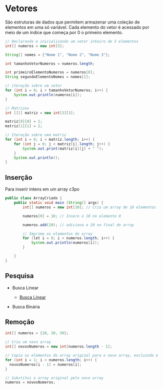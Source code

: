 # Vetores

São estruturas de dados que permitem armazenar uma coleção de
elementos em uma só variável. Cada elemento do vetor é acessado
por meio de um índice que começa por 0 o primeiro elemento.

```java
// Declarando e inicializando um vetor inteiro de 5 elementos
int[] numeros = new int[5];

String[] nomes = {"Nome 1", "Nome 2", "Nome 3"};

int tamanhoVetorNumeros = numeros.length;

int primeiroElementoNumeros = numeros[0];
String segundoElementoNomes = nomes[1];

// iteração sobre um vetor
for (int i = 0; i < tamanhoVetorNumeros; i++) {
    System.out.println(numeros[i]);
}

// Matrizes
int [][] matriz = new int[3][3];

matriz[0][0] = 1;
matriz[1][1] = 2;

// Iteração sobre uma matriz
for (int i = 0; i < matriz.length; i++) {
    for (int j = 0; j < matriz[i].length; j++) {
        System.out.print(matriz[i][j] + " ");
    }
    System.out.println();
}
```

## Inserção

Para inserir intens em um array
c3po

```java
public class ArrayCriado {
    public static void main (String[] args) {
        int[] numeros = new int[10]; // Cria um array de 10 elementos

        numeros[0] = 10; // Insere o 10 no elemento 0

        numeros.add(20); // adiciona o 20 no final do array

        // Imprime os elementos do array
        for (let i = 0; i < numeros.length; i++) {
            System.out.println(numeros[i]);
        }

    }
}
```

## Pesquisa

- Busca Linear

  - [Busca Linear](/BuscaLinear.java)

- Busca Binária

## Remoção

```java
int[] numeros = {10, 20, 30};

// Cria um novo array
int[] novosNumeros = new int[numeros.length - 1];

// Copia os elementos do array original para o novo array, excluindo o elemento no índice 0
for (int i = 1; i < numeros.length; i++) {
  novosNumeros[i - 1] = numeros[i];
}

// Substitui o array original pelo novo array
numeros = novosNumeros;
```
